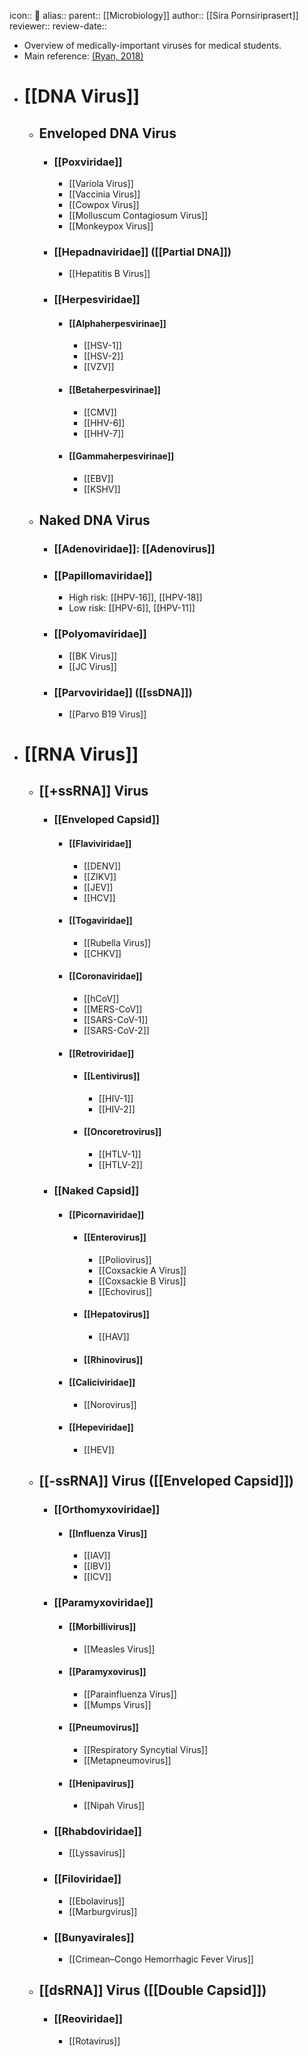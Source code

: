 icon:: 🦠
alias::
parent:: [[Microbiology]]
author:: [[Sira Pornsiriprasert]] 
reviewer::
review-date::

- Overview of medically-important viruses for medical students.
- Main reference: [(Ryan, 2018)]([[References/ryanSherrisMedicalMicrobiology2018]])
- # [[DNA Virus]]
	- ## Enveloped DNA Virus
		- ### [[Poxviridae]]
			- [[Variola Virus]]
			- [[Vaccinia Virus]]
			- [[Cowpox Virus]]
			- [[Molluscum Contagiosum Virus]]
			- [[Monkeypox Virus]]
		- ### [[Hepadnaviridae]] ([[Partial DNA]])
			- [[Hepatitis B Virus]]
		- ### [[Herpesviridae]]
			- #### [[Alphaherpesvirinae]]
				- [[HSV-1]]
				- [[HSV-2]]
				- [[VZV]]
			- #### [[Betaherpesvirinae]]
				- [[CMV]]
				- [[HHV-6]]
				- [[HHV-7]]
			- #### [[Gammaherpesvirinae]]
				- [[EBV]]
				- [[KSHV]]
	- ## Naked DNA Virus
		- ### [[Adenoviridae]]: [[Adenovirus]]
		- ### [[Papillomaviridae]]
			- High risk: [[HPV-16]], [[HPV-18]]
			- Low risk: [[HPV-6]], [[HPV-11]]
		- ### [[Polyomaviridae]]
			- [[BK Virus]]
			- [[JC Virus]]
		- ### [[Parvoviridae]] ([[ssDNA]])
			- [[Parvo B19 Virus]]
- # [[RNA Virus]]
	- ## [[+ssRNA]] Virus
		- ### [[Enveloped Capsid]]
			- #### [[Flaviviridae]]
				- [[DENV]]
				- [[ZIKV]]
				- [[JEV]]
				- [[HCV]]
			- #### [[Togaviridae]]
				- [[Rubella Virus]]
				- [[CHKV]]
			- #### [[Coronaviridae]]
				- [[hCoV]]
				- [[MERS-CoV]]
				- [[SARS-CoV-1]]
				- [[SARS-CoV-2]]
			- #### [[Retroviridae]]
				- #### [[Lentivirus]]
					- [[HIV-1]]
					- [[HIV-2]]
				- #### [[Oncoretrovirus]]
					- [[HTLV-1]]
					- [[HTLV-2]]
		- ### [[Naked Capsid]]
			- #### [[Picornaviridae]]
				- #### [[Enterovirus]]
					- [[Poliovirus]]
					- [[Coxsackie A Virus]]
					- [[Coxsackie B Virus]]
					- [[Echovirus]]
				- #### [[Hepatovirus]]
					- [[HAV]]
				- #### [[Rhinovirus]]
			- #### [[Caliciviridae]]
				- [[Norovirus]]
			- #### [[Hepeviridae]]
				- [[HEV]]
	- ## [[-ssRNA]] Virus ([[Enveloped Capsid]])
		- ### [[Orthomyxoviridae]]
			- #### [[Influenza Virus]]
				- [[IAV]]
				- [[IBV]]
				- [[ICV]]
		- ### [[Paramyxoviridae]]
			- #### [[Morbillivirus]]
				- [[Measles Virus]]
			- #### [[Paramyxovirus]]
				- [[Parainfluenza Virus]]
				- [[Mumps Virus]]
			- #### [[Pneumovirus]]
				- [[Respiratory Syncytial Virus]]
				- [[Metapneumovirus]]
			- #### [[Henipavirus]]
				- [[Nipah Virus]]
		- ### [[Rhabdoviridae]]
			- [[Lyssavirus]]
		- ### [[Filoviridae]]
			- [[Ebolavirus]]
			- [[Marburgvirus]]
		- ### [[Bunyavirales]]
			- [[Crimean–Congo Hemorrhagic Fever Virus]]
	- ## [[dsRNA]] Virus ([[Double Capsid]])
		- ### [[Reoviridae]]
			- [[Rotavirus]]